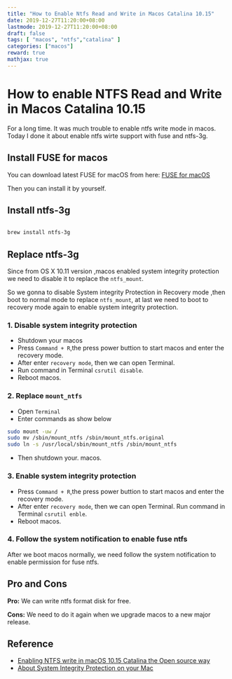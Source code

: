 ```yaml
---
title: "How to Enable Ntfs Read and Write in Macos Catalina 10.15"
date: 2019-12-27T11:20:00+08:00
lastmode: 2019-12-27T11:20:00+08:00
draft: false
tags: [ "macos", "ntfs","catalina" ]
categories: ["macos"]
reward: true
mathjax: true
---
```


# How to enable NTFS Read and Write in Macos Catalina 10.15


For a long time. It was much trouble to enable ntfs write mode in macos. Today I  done it about enable ntfs wirte support with fuse and ntfs-3g. 



## Install FUSE for macos

You can download latest FUSE for macOS from here: [FUSE for macOS](https://github.com/osxfuse/osxfuse/releases)

Then you can install it by yourself.

## Install ntfs-3g

```bash

brew install ntfs-3g
```



## Replace ntfs-3g

Since from OS X 10.11 version ,macos enabled  system integrity protection we need to disable it to replace the `ntfs_mount`. 

So we gonna to disable System integrity Protection in Recovery mode ,then boot to normal mode to replace `ntfs_mount`, at last we need to boot to recovery mode again to enable system integrity protection.

### 1. Disable system integrity protection


  - Shutdown your macos
  - Press `Command + R`,the press power buttion to start macos and enter the recovery mode.
  - After enter `recovery mode`, then we can open Terminal.
  - Run command in Terminal `csrutil disable`.
  - Reboot macos.

### 2. Replace `mount_ntfs`

  - Open `Terminal`
  - Enter commands as show below

  ```bash
sudo mount -uw /
sudo mv /sbin/mount_ntfs /sbin/mount_ntfs.original
sudo ln -s /usr/local/sbin/mount_ntfs /sbin/mount_ntfs
  
  ```
  - Then shutdown your. macos.

  
### 3. Enable system integrity protection

 - Press `Command + R`,the press power buttion to start macos and enter the recovery mode.
 - After enter `recovery mode`, then we can open Terminal.
   Run command in Terminal `csrutil enble`.
 - Reboot macos.

 
 
### 4. Follow the system notification to enable fuse ntfs

After we boot macos normally, we need follow the system notification to enable permission for fuse ntfs.




##  Pro and Cons
**Pro:** We can write ntfs format disk for free.

**Cons:** We need to do it again when we upgrade macos to a new major release.


## Reference

  - [Enabling NTFS write in macOS 10.15 Catalina the Open source way](https://medium.com/macoclock/enabling-ntfs-write-in-macos-10-15-catalina-the-open-source-way-a5fd0d1cb32e)
  - [About System Integrity Protection on your Mac](https://support.apple.com/en-hk/HT204899)